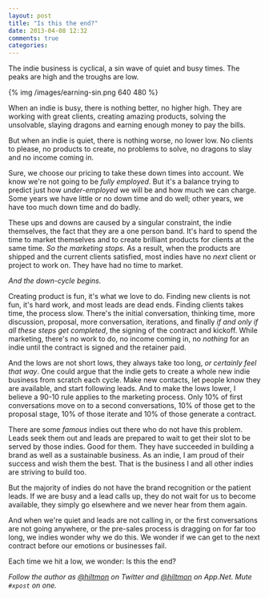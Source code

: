 ```yaml
---
layout: post
title: "Is this the end?"
date: 2013-04-08 12:32
comments: true
categories: 
---
```


The indie business is cyclical, a sin wave of quiet and busy times. The peaks are high and the troughs are low.

{% img /images/earning-sin.png 640 480 %}

When an indie is busy, there is nothing better, no higher high. They are working with great clients, creating amazing products, solving the unsolvable, slaying dragons and earning enough money to pay the bills.

But when an indie is quiet, there is nothing worse, no lower low. No clients to please, no products to create, no problems to solve, no dragons to slay and no income coming in.

Sure, we choose our pricing to take these down times into account. We know we're not going to be *fully employed*. But it's a balance trying to predict just how *under-employed* we will be and how much we can charge. Some years we have little or no down time and do well; other years, we have too much down time and do badly.

These ups and downs are caused by a singular constraint, the indie themselves, the fact that they are a one person band. It's hard to spend the time to market themselves and to create brilliant products for clients at the same time. *So the marketing stops.*  As a result, when the products are shipped and the current clients satisfied, most indies have no *next* client or project to work on. They have had no time to market. 

*And the down-cycle begins.*

Creating product is fun, it's what we love to do. Finding new clients is not fun, it's hard work, and most leads are dead ends. Finding clients takes time, the process slow. There's the initial conversation, thinking time, more discussion, proposal, more conversation, iterations, and finally *if  and only if all these steps get completed*, the signing of the contract and kickoff. While marketing, there's no work to do, no income coming in, no *nothing* for an indie until the contract is signed and the retainer paid.

And the lows are not short lows, they always take too long, *or certainly feel that way*. One could argue that the indie gets to create a whole new indie business from scratch each cycle. Make new contacts, let people know they are available, and start following leads. And to make the lows lower, I believe a 90-10 rule applies to the marketing process. Only 10% of first conversations move on to a second conversations, 10% of those get to the proposal stage, 10% of those iterate and 10% of those generate a contract.

There are some *famous* indies out there who do not have this problem. Leads seek them out and leads are prepared to wait to get their slot to be served by those indies. Good for them. They have succeeded in building a brand as well as a sustainable business. As an indie, I am proud of their success and wish them the best. That is the business I and all other indies are striving to build too.

But the majority of indies do not have the brand recognition or the patient leads. If we are busy and a lead calls up, they do not wait for us to become available, they simply go elsewhere and we never hear from them again.

And when we're quiet and leads are not calling in, or the first conversations are not going anywhere, or the pre-sales process is dragging on for far too long, we indies wonder why we do this. We wonder if we can get to the next contract before our emotions or businesses fail.

Each time we hit a low, we wonder: Is this the end?

*Follow the author as [@hiltmon](http://twitter.com/hiltmon) on Twitter and [@hiltmon](http://alpha.app.net/hiltmon) on App.Net. Mute `#xpost` on one.*